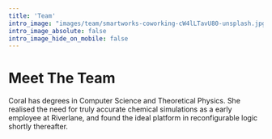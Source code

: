 ```yaml
---
title: 'Team'
intro_image: "images/team/smartworks-coworking-cW4lLTavU80-unsplash.jpg"
intro_image_absolute: false
intro_image_hide_on_mobile: false
---
```


# Meet The Team

Coral has degrees in Computer Science and Theoretical Physics. She realised the need for truly accurate chemical simulations as a early employee at Riverlane, and found the ideal platform in reconfigurable logic shortly thereafter.